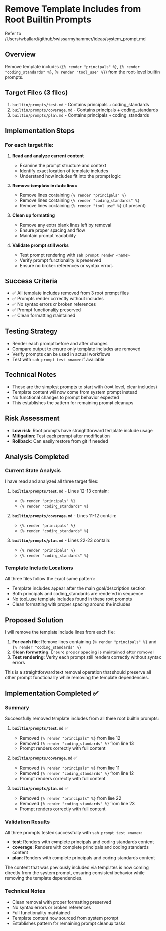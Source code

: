 # Remove Template Includes from Root Builtin Prompts

Refer to /Users/wballard/github/swissarmyhammer/ideas/system_prompt.md

## Overview
Remove template includes (`{% render "principals" %}`, `{% render "coding_standards" %}`, `{% render "tool_use" %}`) from the root-level builtin prompts.

## Target Files (3 files)
1. `builtin/prompts/test.md` - Contains principals + coding_standards
2. `builtin/prompts/coverage.md` - Contains principals + coding_standards  
3. `builtin/prompts/plan.md` - Contains principals + coding_standards

## Implementation Steps

### For each target file:

1. **Read and analyze current content**
   - Examine the prompt structure and context
   - Identify exact location of template includes
   - Understand how includes fit into the prompt logic

2. **Remove template include lines**
   - Remove lines containing `{% render "principals" %}`
   - Remove lines containing `{% render "coding_standards" %}`
   - Remove lines containing `{% render "tool_use" %}` (if present)

3. **Clean up formatting**
   - Remove any extra blank lines left by removal
   - Ensure proper spacing and flow
   - Maintain prompt readability

4. **Validate prompt still works**
   - Test prompt rendering with `sah prompt render <name>`
   - Verify prompt functionality is preserved
   - Ensure no broken references or syntax errors

## Success Criteria
- ✅ All template includes removed from 3 root prompt files
- ✅ Prompts render correctly without includes
- ✅ No syntax errors or broken references
- ✅ Prompt functionality preserved
- ✅ Clean formatting maintained

## Testing Strategy
- Render each prompt before and after changes
- Compare output to ensure only template includes are removed
- Verify prompts can be used in actual workflows
- Test with `sah prompt test <name>` if available

## Technical Notes
- These are the simplest prompts to start with (root level, clear includes)
- Template content will now come from system prompt instead
- No functional changes to prompt behavior expected
- This establishes the pattern for remaining prompt cleanups

## Risk Assessment
- **Low risk**: Root prompts have straightforward template include usage
- **Mitigation**: Test each prompt after modification
- **Rollback**: Can easily restore from git if needed
## Analysis Completed

### Current State Analysis

I have read and analyzed all three target files:

1. **`builtin/prompts/test.md`** - Lines 12-13 contain:
   - `{% render "principals" %}`
   - `{% render "coding_standards" %}`

2. **`builtin/prompts/coverage.md`** - Lines 11-12 contain:
   - `{% render "principals" %}`
   - `{% render "coding_standards" %}`

3. **`builtin/prompts/plan.md`** - Lines 22-23 contain:
   - `{% render "principals" %}`
   - `{% render "coding_standards" %}`

### Template Include Locations

All three files follow the exact same pattern:
- Template includes appear after the main goal/description section
- Both principals and coding_standards are rendered in sequence
- No tool_use template includes found in these root prompts
- Clean formatting with proper spacing around the includes

## Proposed Solution

I will remove the template include lines from each file:

1. **For each file**: Remove lines containing `{% render "principals" %}` and `{% render "coding_standards" %}`
2. **Clean formatting**: Ensure proper spacing is maintained after removal
3. **Test rendering**: Verify each prompt still renders correctly without syntax errors

This is a straightforward text removal operation that should preserve all other prompt functionality while removing the template dependencies.
## Implementation Completed ✅

### Summary

Successfully removed template includes from all three root builtin prompts:

1. **`builtin/prompts/test.md`** ✅
   - Removed `{% render "principals" %}` from line 12
   - Removed `{% render "coding_standards" %}` from line 13
   - Prompt renders correctly with full content

2. **`builtin/prompts/coverage.md`** ✅  
   - Removed `{% render "principals" %}` from line 11
   - Removed `{% render "coding_standards" %}` from line 12
   - Prompt renders correctly with full content

3. **`builtin/prompts/plan.md`** ✅
   - Removed `{% render "principals" %}` from line 22
   - Removed `{% render "coding_standards" %}` from line 23
   - Prompt renders correctly with full content

### Validation Results

All three prompts tested successfully with `sah prompt test <name>`:
- **test**: Renders with complete principals and coding standards content
- **coverage**: Renders with complete principals and coding standards content  
- **plan**: Renders with complete principals and coding standards content

The content that was previously included via templates is now coming directly from the system prompt, ensuring consistent behavior while removing the template dependencies.

### Technical Notes

- Clean removal with proper formatting preserved
- No syntax errors or broken references 
- Full functionality maintained
- Template content now sourced from system prompt
- Establishes pattern for remaining prompt cleanup tasks